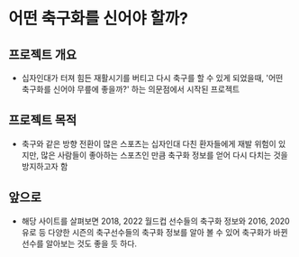 # 어떤 축구화를 신어야 할까?

## 프로젝트 개요
- 십자인대가 터져 힘든 재활시기를 버티고 다시 축구를 할 수 있게 되었을때, '어떤 축구화를 신어야 무릎에 좋을까?' 하는 의문점에서 시작된 프로젝트

## 프로젝트 목적
- 축구와 같은 방향 전환이 많은 스포츠는 십자인대 다친 환자들에게 재발 위험이 있지만, 많은 사람들이 좋아하는 스포츠인 만큼 축구화 정보를 얻어 다시 다치는 것을 방지하고자 함

## 앞으로
- 해당 사이트를 살펴보면 2018, 2022 월드컵 선수들의 축구화 정보와 2016, 2020 유로 등 다양한 시즌의 축구선수들의 축구화 정보를 알아 볼 수 있어 축구화가 바뀐 선수를 알아보는 것도 좋을 듯 하다.
